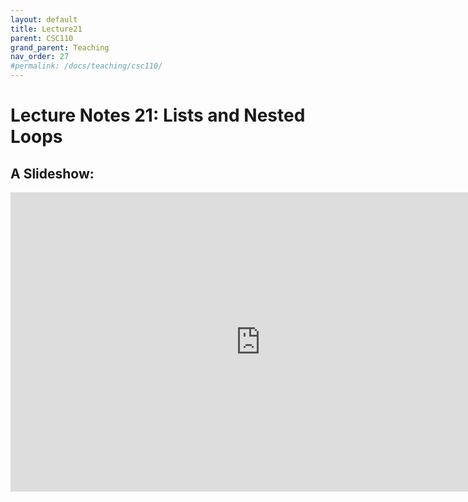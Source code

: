 ```yaml
---
layout: default
title: Lecture21
parent: CSC110
grand_parent: Teaching
nav_order: 27
#permalink: /docs/teaching/csc110/
---  
```

  

Lecture Notes 21: Lists and Nested Loops
===========================================



A Slideshow:
---------------

<iframe src="https://docs.google.com/presentation/d/e/2PACX-1vTl2WrLx5nUZjCV5IMx-xkSaAka-hQoeoXtXawNBEnWm7c2E3KbqEpo7_yAUTI5BK8Gol7dDyVjh8z-/embed?start=false&loop=false&delayms=60000" frameborder="0" width="800" height="479" allowfullscreen="true" mozallowfullscreen="true" webkitallowfullscreen="true"></iframe>
